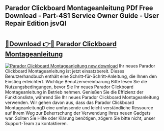## Parador Clickboard Montageanleitung PDf Free Download - Part-4S1 Service Owner Guide - User Repair Edition jsvQI

# <h2><a href="http://df7nyrt.blite.top/?on=Parador+Clickboard+Montageanleitung">🔗Download 👉🔴 Parador Clickboard Montageanleitung</a></h2>

[![Parador Clickboard Montageanleitung new download](https://i.imgur.com/lujVjoI.png)](http://df7nyrt.blite.top/?on=Parador+Clickboard+Montageanleitung)
Ihr neues Parador Clickboard Montageanleitung ist jetzt einsatzbereit. Dieses Benutzerhandbuch enthält eine Schritt-für-Schritt-Anleitung, die Ihnen den Einstieg erleichtert. Wichtige Benutzervereinbarung Bitte lesen Sie die Nutzungsbedingungen, bevor Sie Ihr neues Parador Clickboard Montageanleitung in Betrieb nehmen. Genießen Sie die Effizienz der Funktionsliste, während Sie Ihr neues Parador Clickboard Montageanleitung verwenden. Wir gehen davon aus, dass das Parador Clickboard MontageanleitungD eine umfassende und leicht verständliche Ressource auf Ihrem Weg zur Beherrschung der Verwendung Ihres neuen Gadgets war. Sollten Sie Hilfe oder Klärung benötigen, zögern Sie bitte nicht, unser Support-Team zu kontaktieren.
